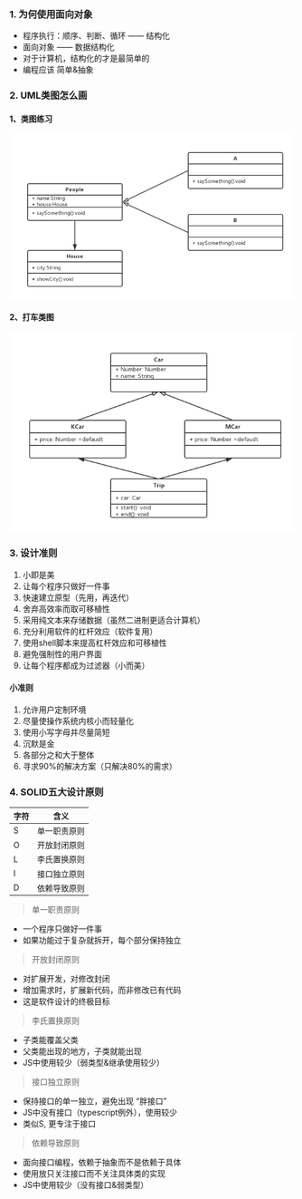 ### 1. 为何使用面向对象 ###
- 程序执行：顺序、判断、循环 —— 结构化
- 面向对象 —— 数据结构化
- 对于计算机，结构化的才是最简单的
- 编程应该 简单&抽象
### 2. UML类图怎么画
#### 1、类图练习 ####
![类图练习](img/类图练习.png)
#### 2、打车类图
![打车UML类图](img/打车UML类图.png)
### 3. 设计准则 ###
1. 小即是美
2. 让每个程序只做好一件事
3. 快速建立原型（先用，再迭代）
4. 舍弃高效率而取可移植性
5. 采用纯文本来存储数据（虽然二进制更适合计算机）
6. 充分利用软件的杠杆效应（软件复用）
7. 使用shell脚本来提高杠杆效应和可移植性
8. 避免强制性的用户界面
9. 让每个程序都成为过滤器（小而美）
#### 小准则 ####
1. 允许用户定制环境
2. 尽量使操作系统内核小而轻量化
3. 使用小写字母并尽量简短
4. 沉默是金
5. 各部分之和大于整体
6. 寻求90%的解决方案（只解决80%的需求）
### 4. SOLID五大设计原则 ###
| 字符        | 含义   |
| -----   | -----  |
| S     | 单一职责原则 |
| O     | 开放封闭原则 |
| L     | 李氏置换原则 |
| I     | 接口独立原则 |
| D     | 依赖导致原则 |

> 单一职责原则
- 一个程序只做好一件事
- 如果功能过于复杂就拆开，每个部分保持独立
> 开放封闭原则
- 对扩展开发，对修改封闭
- 增加需求时，扩展新代码，而非修改已有代码
- 这是软件设计的终极目标
> 李氏置换原则
- 子类能覆盖父类
- 父类能出现的地方，子类就能出现
- JS中使用较少（弱类型&继承使用较少）
> 接口独立原则
- 保持接口的单一独立，避免出现 “胖接口”
- JS中没有接口（typescript例外），使用较少
- 类似S, 更专注于接口
> 依赖导致原则
- 面向接口编程，依赖于抽象而不是依赖于具体
- 使用放只关注接口而不关注具体类的实现
- JS中使用较少（没有接口&弱类型）